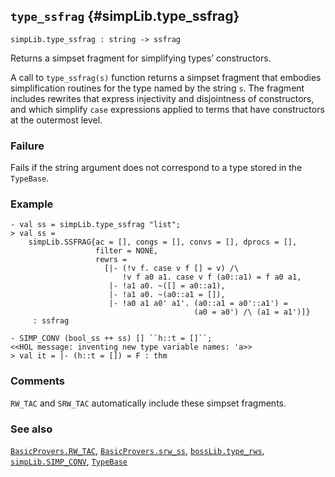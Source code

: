 ## `type_ssfrag` {#simpLib.type_ssfrag}


```
simpLib.type_ssfrag : string -> ssfrag
```



Returns a simpset fragment for simplifying types’ constructors.


A call to `type_ssfrag(s)` function returns a simpset fragment that
embodies simplification routines for the type named by the string `s`.
The fragment includes rewrites that express injectivity and
disjointness of constructors, and which simplify `case` expressions
applied to terms that have constructors at the outermost level.

### Failure

Fails if the string argument does not correspond to a type stored in
the `TypeBase`.

### Example

    
    - val ss = simpLib.type_ssfrag "list";
    > val ss =
        simpLib.SSFRAG{ac = [], congs = [], convs = [], dprocs = [],
                       filter = NONE,
                       rewrs =
                         [|- (!v f. case v f [] = v) /\
                             !v f a0 a1. case v f (a0::a1) = f a0 a1,
                          |- !a1 a0. ~([] = a0::a1),
                          |- !a1 a0. ~(a0::a1 = []),
                          |- !a0 a1 a0' a1'. (a0::a1 = a0'::a1') =
                                             (a0 = a0') /\ (a1 = a1')]}
         : ssfrag
    
    - SIMP_CONV (bool_ss ++ ss) [] ``h::t = []``;
    <<HOL message: inventing new type variable names: 'a>>
    > val it = |- (h::t = []) = F : thm
    

### Comments

`RW_TAC` and `SRW_TAC` automatically include these simpset fragments.



### See also

[`BasicProvers.RW_TAC`](#BasicProvers.RW_TAC), [`BasicProvers.srw_ss`](#BasicProvers.srw_ss), [`bossLib.type_rws`](#bossLib.type_rws), [`simpLib.SIMP_CONV`](#simpLib.SIMP_CONV), [`TypeBase`](#TypeBase)

